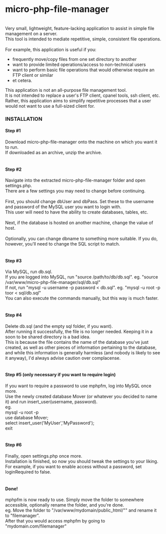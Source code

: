 micro-php-file-manager
======================
<br>
Very small, lightweight, feature-lacking application to assist in simple file management on a server.<br>
This tool is intended to mediate repetitive, simple, consistent file operations.<br>
<br>
For example, this application is useful if you:<br>
<ul>
<li>frequently move/copy files from one set directory to another</li>
<li>want to provide limited operations/access to non-technical users</li>
<li>want to perform basic file operations that would otherwise require an FTP client or similar</li>
<li>et cetera.</li>
</ul>

This application is not an all-purpose file management tool.<br>
It is not intended to replace a user's FTP client, cpanel tools, ssh client, etc.<br>
Rather, this application aims to simplify repetitive processes that a user would not want to use a full-sized client for.<br>


<h3>INSTALLATION</h3>
<h4>Step #1</h4>
Download micro-php-file-manager onto the machine on which you want it to run.<br>
If downloaded as an archive, unzip the archive.<br>
<br>
<h4>Step #2</h4>
Navigate into the extracted micro-php-file-manager folder and open settings.php.<br>
There are a few settings you may need to change before continuing.<br><br>
First, you should change dbUser and dbPass. Set these to the username and password of the MySQL user you want to login with.<br>
This user will need to have the ability to create databases, tables, etc.<br><br>
Next, if the database is hosted on another machine, change the value of host.<br><br>
Optionally, you can change dbname to something more suitable. If you do, however, you'll need to change the SQL script to match.<br><br>
<h4>Step #3</h4>
Via MySQL, run db.sql.<br>
If you are logged into MySQL, run "source /path/to/db/db.sql". eg. "source /var/www/micro-php-file-manager/sql/db.sql"<br>
If not, run "mysql -u username -p password < db.sql". eg. "mysql -u root -p toor < sql/db.sql"<br>
You can also execute the commands manually, but this way is much faster.<br><br>
<h4>Step #4</h4>
Delete db.sql (and the empty sql folder, if you want).<br>
After running it successfully, the file is no longer needed. Keeping it in a soon to be shared directory is a bad idea.<br>
This is because the file contains the name of the database you've just created, as well as other pieces of information pertaining to the database, and while this information is generally harmless (and nobody is likely to see it anyway), I'd always advise caution over complacense.<br><br>
<h4>Step #5 (only necessary if you want to require login)</h4>
If you want to require a password to use mphpfm, log into MySQL once more.<br>
Use the newly created database Mover (or whatever you decided to name it) and run insert_user(username, password).<br>
eg. <br>
mysql -u root -p<br>
use database Mover;<br>
select insert_user('MyUser','MyPassword');<br>
exit<br><br>
<h4>Step #6</h4>
Finally, open settings.php once more.<br>
Installation is finished, so now you should tweak the settings to your liking.<br>
For example, if you want to enable access without a password, set loginRequired to false.<br>
<br>
<h4>Done!</h4>
mphpfm is now ready to use. Simply move the folder to somewhere accessible, optionally rename the folder, and you're done.<br>
eg. Move the folder to "/var/www/mydomain/public_html/"" and rename it to "filemanager".<br>
After that you would access mphpfm by going to "mydomain.com/filemanager"